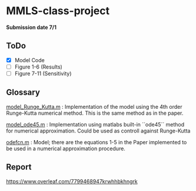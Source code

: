# MMLS-class-project
**Submission date 7/1** 

## ToDo 
- [X] Model Code
- [ ] Figure 1-6 (Results)
- [ ] Figure 7-11 (Sensitivity)

## Glossary
[model_Runge_Kutta.m](https://github.com/LuYuxiaoPKU/MMLS-class-project/blob/main/model_Runge_Kutta.m) : Implementation of the model using the 4th order Runge-Kutta numerical method. This is the same method as in the paper.

[model_ode45.m](https://github.com/LuYuxiaoPKU/MMLS-class-project/blob/main/model_Runge_Kutta.m) : Implementation using matlabs built-in ´´ode45´´ method for numerical approximation. Could be used as controll against Runge-Kutta

[odefcn.m](https://github.com/LuYuxiaoPKU/MMLS-class-project/blob/main/odefcn.m) : Model; there are the equations 1-5 in the Paper implemented to be used in a numerical approximation procedure. 

## Report 
https://www.overleaf.com/7799468947krwhhbkhngrk


